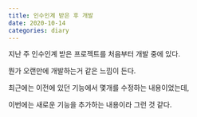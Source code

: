 ```yaml
---
title: 인수인계 받은 후 개발
date: 2020-10-14
categories: diary
---
```

지난 주 인수인계 받은 프로젝트를 처음부터 개발 중에 있다.

뭔가 오랜만에 개발하는거 같은 느낌이 든다.

최근에는 이전에 있던 기능에서 몇개를 수정하는 내용이었는데,

이번에는 새로운 기능을 추가하는 내용이라 그런 것 같다.
